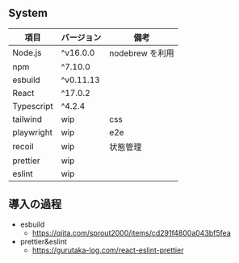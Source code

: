## System

| 項目       | バージョン | 備考            |
| ---------- | ---------- | --------------- |
| Node.js    | ^v16.0.0   | nodebrew を利用 |
| npm        | ^7.10.0    |                 |
| esbuild    | ^v0.11.13  |                 |
| React      | ^17.0.2    |                 |
| Typescript | ^4.2.4     |                 |
| tailwind   | wip        | css             |
| playwright | wip        | e2e             |
| recoil     | wip        | 状態管理        |
| prettier   | wip        |                 |
| eslint     | wip        |                 |

## 導入の過程

- esbuild
  - https://qiita.com/sprout2000/items/cd291f4800a043bf5fea
- prettier&eslint
  - https://gurutaka-log.com/react-eslint-prettier

